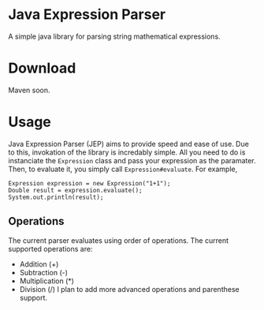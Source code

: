 # Java Expression Parser
A simple java library for parsing string mathematical expressions. 

# Download
Maven soon.

# Usage
Java Expression Parser (JEP) aims to provide speed and ease of use. Due to this, invokation of the library is incredably simple. All you need to do is instanciate the `Expression` class and pass your expression as the paramater. Then, to evaluate it, you simply call `Expression#evaluate`. For example,
```
Expression expression = new Expression("1+1");
Double result = expression.evaluate();
System.out.println(result);
```

## Operations
The current parser evaluates using order of operations. The current supported operations are:
* Addition (+)
* Subtraction (-)
* Multiplication (*)
* Division (/)
I plan to add more advanced operations and parenthese support.
